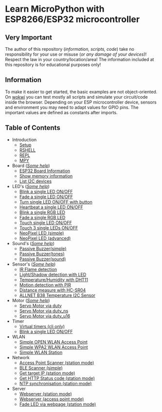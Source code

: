 # Learn MicroPython with ESP8266/ESP32 microcontroller

## Very Important

The author of this repository (_information, scripts, code_) take no responsibility for your use or misuse (_or any damage of your devices_)! Respect the law in your country/location/area! The information included at this repository is for educational purposes only!

## Information

To make it easier to get started, the basic examples are not object-oriented. On [wokwi](https://wokwi.com) you can test mostly all scripts and simulate your circuit/code inside the browser. Depending on your ESP microcontroller device, sensors and environment you may need to adapt values for GPIO pins. The important values are defined as constants after imports.

## Table of Contents

- Introduction
  - [Setup](./Setup/README.md)
  - [RSHELL](./RSHELL/README.md)
  - [REPL](./REPL/README.md)
  - [MPY](./MPY/README.md)
- Board (_[Some help](./Tutorials/BOARD/help.md)_)
  - [ESP32 Board Information](./Tutorials/BOARD/esp32_info.py) 
  - [Show memory information](./Tutorials/BOARD/memory.py)
  - [List I2C devices](./Tutorials/BOARD/i2c_scan.py)
- LED's (_[Some help](./Tutorials/LED/help.md)_)
  - [Blink a single LED ON/OFF](./Tutorials/LED/one_single_led_blink.py)
  - [Fade a single LED ON/OFF](./Tutorials/LED/one_single_led_fade.py)
  - [Turn single LED ON/OFF with button](./Tutorials/LED/one_single_led_btn.py)
  - [Heartbeat a single LED ON/OFF](./Tutorials/LED/one_single_led_heartbeat.py)
  - [Blink a single RGB LED](./Tutorials/LED/one_rgb_led_blink.py)
  - [Fade a single RGB LED](./Tutorials/LED/one_rgb_led_fade.py)
  - [Touch single LED ON/OFF](./Tutorials/LED/one_single_led_touch.py)
  - [Touch 3 single LEDs ON/OFF](./Tutorials/LED/three_single_led_touch.py)
  - [NeoPixel LED (simple)](./Tutorials/LED/neopixel_simple.py)
  - [NeoPixel LED (advanced)](./Tutorials/LED/neopixel_advanced.py)
- Sound's (_[Some help](./Tutorials/SOUND/help.md)_)
  - [Passive Buzzer(simple)](./Tutorials/SOUND/passive_buzzer_simple.py)
  - [Passive Buzzer(tones)](./Tutorials/SOUND/passive_buzzer_tones.py)
  - [Passive Buzzer(sound)](./Tutorials/SOUND/passive_buzzer_sound.py)
- Sensor's (_[Some help](./Tutorials/SENSORS/help.md)_)
  - [IR Flame detection](./Tutorials/SENSORS/ir_flame_detection.py)
  - [Light/Shadow detection with LED](./Tutorials/SENSORS/shadow_detection.py)
  - [Temperature/Humidity with DHT11](./Tutorials/SENSORS/dht11.py)
  - [Motion detection with PIR](./Tutorials/SENSORS/pir.py)
  - [Distance measure with HC-SR04](./Tutorials/SENSORS/hcsr04.py)
  - [ALLNET B38 Temperature I2C Sensor](./Tutorials/SENSORS/allnet_B38_temperature.py)
- Motor (_[Some help](./Tutorials/MOTOR/help.md)_)
  - [Servo Motor via duty](./Tutorials/MOTOR/servo_duty.py)
  - [Servo Motor via duty_ns](./Tutorials/MOTOR/servo_duty_ns.py)
  - [Servo Motor via duty_u16](./Tutorials/MOTOR/servo_duty_u16.py)
- Timer
  - [Virtual timers (cli only)](./Tutorials/TIMER/timer_cli.py)
  - [Blink a single LED ON/OFF](./Tutorials/TIMER/blink_single_led.py)
- WLAN
  - [Simple OPEN WLAN Access Point](./Tutorials/WiFi/wlan_access_point_mode_open.py)
  - [Simple WPA2 WLAN Access Point](./Tutorials/WiFi/wlan_access_point_mode_wp2.py)
  - [Simple WLAN Station](./Tutorials/WiFi/wlan_station_mode.py)
- Network
  - [Access Point Scanner (station mode)](./Tutorials/NETWORK/access_point_scan.py)
  - [BLE Scanner (simple)](./Tutorials/NETWORK/ble_scan.py)
  - [Get target IP (station mode)](./Tutorials/NETWORK/get_target_ip.py)
  - [Get HTTP Status code (station mode)](./Tutorials/NETWORK/get_http_status.py)
  - [NTP synchronisation (station mode)](./Tutorials/NETWORK/ntp_time.py)
- Server
  - [Webserver (station mode)](./Tutorials/SERVER/webserver_station_mode.py)
  - [Webserver (access point mode)](./Tutorials/SERVER/ap_time_info.py)
  - [Fade LED via webpage (station mode)](./Tutorials/SERVER/fade_led_on_off.py)
